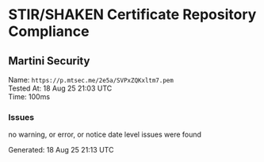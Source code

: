 # STIR/SHAKEN Certificate Repository Compliance

## Martini Security

Name: `https://p.mtsec.me/2e5a/SVPxZQKxltm7.pem`\
Tested At: 18 Aug 25 21:03 UTC\
Time: 100ms

### Issues

no warning, or error, or notice date level issues were found

Generated: 18 Aug 25 21:13 UTC